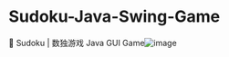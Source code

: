 # Sudoku-Java-Swing-Game
:1234: Sudoku | 数独游戏 Java GUI Game![image](https://github.com/1852101858/Sudoku-Java-Swing-Game/assets/88704875/84ee9710-e9cf-461c-9a8e-628cd70ec271)

